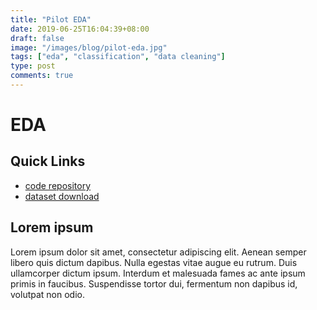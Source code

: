 ```yaml
---
title: "Pilot EDA"
date: 2019-06-25T16:04:39+08:00
draft: false
image: "/images/blog/pilot-eda.jpg"
tags: ["eda", "classification", "data cleaning"]
type: post
comments: true
---
```

# EDA 
## Quick Links
- [code repository](https://github.com/)
- [dataset download](https://www.google.com/)

## Lorem ipsum
Lorem ipsum dolor sit amet, consectetur adipiscing elit. Aenean semper libero quis dictum dapibus. Nulla egestas vitae augue eu rutrum. Duis ullamcorper dictum ipsum. Interdum et malesuada fames ac ante ipsum primis in faucibus. Suspendisse tortor dui, fermentum non dapibus id, volutpat non odio. 